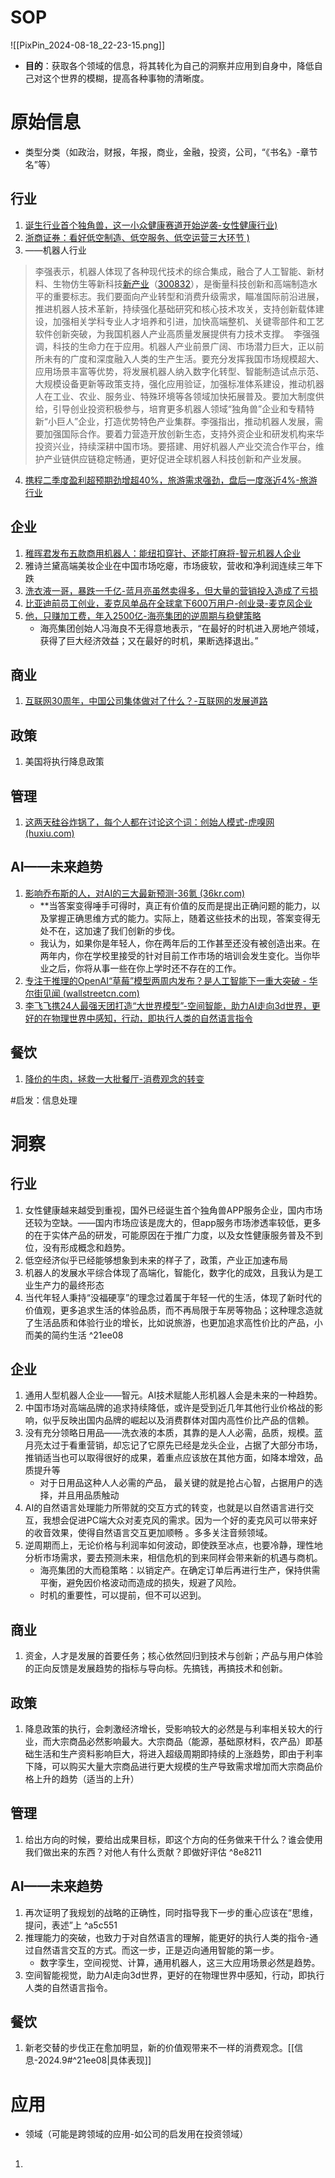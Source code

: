 # SOP

![[PixPin_2024-08-18_22-23-15.png]]
- **目的**：获取各个领域的信息，将其转化为自己的洞察并应用到自身中，降低自己对这个世界的模糊，提高各种事物的清晰度。

# 原始信息

- 类型分类（如政治，财报，年报，商业，金融，投资，公司，“《书名》-章节名”等）
## 行业

1. [诞生行业首个独角兽，这一小众健康赛道开始逆袭-女性健康行业)](https://www.36kr.com/p/2910914840779651) 
2. [浙商证券：看好低空制造、低空服务、低空运营三大环节 )](https://www.yicai.com/news/102236387.html) 
3.  ——机器人行业
>李强表示，机器人体现了各种现代技术的综合集成，融合了人工智能、新材料、生物仿生等新科技[新产业](http://stockpage.10jqka.com.cn/300832/)（[300832](http://stockpage.10jqka.com.cn/300832/)），是衡量科技创新和高端制造水平的重要标志。我们要面向产业转型和消费升级需求，瞄准国际前沿进展，推进机器人技术革新，持续强化基础研究和核心技术攻关，支持创新载体建设，加强相关学科专业人才培养和引进，加快高端整机、关键零部件和工艺软件创新突破，为我国机器人产业高质量发展提供有力技术支撑。　李强强调，科技的生命力在于应用。机器人产业前景广阔、市场潜力巨大，正以前所未有的广度和深度融入人类的生产生活。要充分发挥我国市场规模超大、应用场景丰富等优势，将发展机器人纳入数字化转型、智能制造试点示范、大规模设备更新等政策支持，强化应用验证，加强标准体系建设，推动机器人在工业、农业、服务业、特殊环境等各领域加快拓展普及。要加大制度供给，引导创业投资积极参与，培育更多机器人领域“独角兽”企业和专精特新“小巨人”企业，打造优势特色产业集群。李强指出，推动机器人发展，需要加强国际合作。要着力营造开放创新生态，支持外资企业和研发机构来华投资兴业，持续深耕中国市场。要搭建、用好机器人产业交流合作平台，维护产业链供应链稳定畅通，更好促进全球机器人科技创新和产业发展。
	
4. [携程二季度盈利超预期劲增超40%，旅游需求强劲，盘后一度涨近4%-旅游行业](https://wallstreetcn.com/articles/3725833) 

## 企业

1. [稚晖君发布五款商用机器人：能纽扣穿针、还能打麻将-智元机器人企业](https://www.36kr.com/p/2911230419147648) 
2.  雅诗兰黛高端美妆企业在中国市场吃瘪，市场疲软，营收和净利润连续三年下跌
3. [洗衣液一哥，暴跌一千亿-蓝月亮虽然卖得多，但大量的营销投入造成了亏损](https://www.36kr.com/p/2918813152894338) 
4. [比亚迪前员工创业，麦克风单品在全球拿下600万用户-创业录-麦克风企业](https://www.36kr.com/p/2924600269134466) 
5. [他，只赚加工费，年入2500亿-海亮集团的逆周期与稳健策略](https://www.36kr.com/p/2932880504937092)
	- 海亮集团创始人冯海良不无得意地表示，“在最好的时机进入房地产领域，获得了巨大经济效益；又在最好的时机，果断选择退出。”

## 商业

1. [互联网30周年，中国公司集体做对了什么？-互联网的发展道路](https://www.huxiu.com/article/3417045.html) 

## 政策

1. 美国将执行降息政策

## 管理

1. [这两天硅谷炸锅了，每个人都在讨论这个词：创始人模式-虎嗅网 (huxiu.com)](https://www.huxiu.com/article/3436683.html)

## AI——未来趋势

1. [影响乔布斯的人，对AI的三大最新预测-36氪 (36kr.com)](https://www.36kr.com/p/2940842345880197) 
	- **当答案变得唾手可得时，真正有价值的反而是提出正确问题的能力，以及掌握正确思维方式的能力。实际上，随着这些技术的出现，答案变得无处不在，这加速了我们创新的步伐。
	- 我认为，如果你是年轻人，你在两年后的工作甚至还没有被创造出来。在两年内，你在学校里接受的针对目前工作市场的培训会发生变化。当你毕业之后，你将从事一些在你上学时还不存在的工作。
2. [专注于推理的OpenAI“草莓”模型两周内发布？是人工智能下一重大突破 - 华尔街见闻 (wallstreetcn.com)](https://wallstreetcn.com/articles/3727622) 
3. [李飞飞携24人最强天团打造“大世界模型”-空间智能，助力AI走向3d世界，更好的在物理世界中感知，行动，即执行人类的自然语言指令](https://www.36kr.com/p/2949644112617608) 


## 餐饮

1. [降价的牛肉，拯救一大批餐厅-消费观念的转变](https://www.36kr.com/p/2945010390030976) 


#启发：信息处理
# 洞察

## 行业

1. 女性健康越来越受到重视，国外已经诞生首个独角兽APP服务企业，国内市场还较为空缺。——国内市场应该是庞大的，但app服务市场渗透率较低，更多的在于实体产品的研发，可能原因在于推广力度，以及女性健康服务普及不到位，没有形成概念和趋势。
2. 低空经济似乎已经能够想象到未来的样子了，政策，产业正加速布局
3. 机器人的发展水平综合体现了高端化，智能化，数字化的成效，且我认为是工业生产力的最终形态
4. 当代年轻人秉持“没福硬享”的理念过着属于年轻一代的生活，体现了新时代的价值观，更多追求生活的体验品质，而不再局限于车房等物品；这种理念造就了生活品质和体验行业的增长，比如说旅游，也更加追求高性价比的产品，小而美的简约生活 ^21ee08

## 企业

1. 通用人型机器人企业——智元。AI技术赋能人形机器人会是未来的一种趋势。
2. 中国市场对高端品牌的追求持续降低，或许是受到近几年其他行业价格战的影响，似乎反映出国内品牌的崛起以及消费群体对国内高性价比产品的信赖。
3. 没有充分领略日用品——洗衣液的本质，其靠的是人人必需，品质，规模。蓝月亮太过于看重营销，却忘记了它原先已经是龙头企业，占据了大部分市场，推销适当也可以取得很好的成果，着重点应该放在其他方面，如降本增效，品质提升等
	-  对于日用品这种人人必需的产品， 最关键的就是抢占心智，占据用户的选择，并且用品质触动
4. AI的自然语言处理能力所带就的交互方式的转变，也就是以自然语言进行交互，我想会促进PC端大众对麦克风的需求。因为一个好的麦克风可以带来好的收音效果，使得自然语言交互更加顺畅 。多多关注音频领域。
5. 逆周期而上，无论价格与利润率如何波动，即使跌至冰点，也要冷静，理性地分析市场需求，要去预测未来，相信危机的到来同样会带来新的机遇与商机。
	- 海亮集团的大而稳策略：以销定产。在确定订单后再进行生产，保持供需平衡，避免因价格波动而造成的损失，规避了风险。
	-  时机的重要性，可以提前，但不可以迟到。

## 商业

1.  资金，人才是发展的首要任务；核心依然回归到技术与创新；产品与用户体验的正向反馈是发展趋势的指标与导向标。先搞钱，再搞技术和创新。

## 政策

1. 降息政策的执行，会刺激经济增长，受影响较大的必然是与利率相关较大的行业，而大宗商品必然影响最大。大宗商品（能源，基础原材料，农产品）即基础生活和生产资料影响巨大，将进入超级周期即持续的上涨趋势，即由于利率下降，可以购买大量大宗商品进行更大规模的生产导致需求增加而大宗商品价格上升的趋势（适当的上升）

## 管理

1.  给出方向的时候，要给出成果目标，即这个方向的任务做来干什么？谁会使用我们做出来的东西？对他人有什么贡献？即做好评估 ^8e8211

## AI——未来趋势

1. 再次证明了我规划的战略的正确性，同时指导我下一步的重心应该在“思维，提问，表述”上 ^a5c551
2. 推理能力的突破，也致力于对自然语言的理解，能更好的执行人类的指令-通过自然语言交互的方式。而这一步，正是迈向通用智能的第一步。
	-  数字孪生，空间视觉、计算，通用机器人，这三大应用场景必然是趋势。
3.  空间智能视觉，助力AI走向3d世界，更好的在物理世界中感知，行动，即执行人类的自然语言指令。


## 餐饮

1. 新老交替的步伐正在愈加明显，新的价值观带来不一样的消费观念。[[信息-2024.9#^21ee08|具体表现]] 

# 应用

- 领域（可能是跨领域的应用-如公司的启发用在投资领域）
##

1. 

